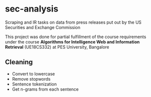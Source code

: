 # sec-analysis
Scraping and IR tasks on data from press releases put out by the US Securities and Exchange Commission

This project was done for partial fulfillment of the course requirements under the course **Algorithms for Intelligence Web and Information Retrieval** (UE18CS332)
at PES University, Bangalore

## Cleaning

* Convert to lowercase
* Remove stopwords
* Sentence tokenization
* Get n-grams from each sentence
